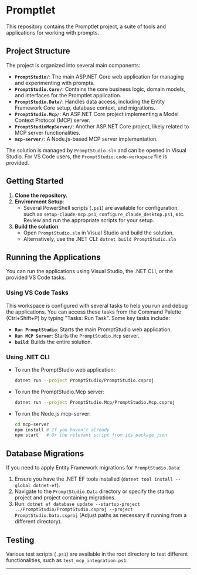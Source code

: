 # Promptlet

This repository contains the Promptlet project, a suite of tools and applications for working with prompts.

## Project Structure

The project is organized into several main components:

*   **`PromptStudio/`**: The main ASP.NET Core web application for managing and experimenting with prompts.
*   **`PromptStudio.Core/`**: Contains the core business logic, domain models, and interfaces for the Promptlet application.
*   **`PromptStudio.Data/`**: Handles data access, including the Entity Framework Core setup, database context, and migrations.
*   **`PromptStudio.Mcp/`**: An ASP.NET Core project implementing a Model Context Protocol (MCP) server.
*   **`PromptStudioMcpServer/`**: Another ASP.NET Core project, likely related to MCP server functionalities.
*   **`mcp-server/`**: A Node.js-based MCP server implementation.

The solution is managed by `PromptStudio.sln` and can be opened in Visual Studio. For VS Code users, the `PromptStudio.code-workspace` file is provided.

## Getting Started

1.  **Clone the repository.**
2.  **Environment Setup**:
    *   Several PowerShell scripts (`.ps1`) are available for configuration, such as `setup-claude-mcp.ps1`, `configure_claude_desktop.ps1`, etc. Review and run the appropriate scripts for your setup.
3.  **Build the solution**:
    *   Open `PromptStudio.sln` in Visual Studio and build the solution.
    *   Alternatively, use the .NET CLI: `dotnet build PromptStudio.sln`

## Running the Applications

You can run the applications using Visual Studio, the .NET CLI, or the provided VS Code tasks.

### Using VS Code Tasks

This workspace is configured with several tasks to help you run and debug the applications. You can access these tasks from the Command Palette (Ctrl+Shift+P) by typing "Tasks: Run Task". Some key tasks include:

*   **`Run PromptStudio`**: Starts the main PromptStudio web application.
*   **`Run MCP Server`**: Starts the `PromptStudio.Mcp` server.
*   **`build`**: Builds the entire solution.

### Using .NET CLI

*   To run the PromptStudio web application:
    ```bash
    dotnet run --project PromptStudio/PromptStudio.csproj
    ```
*   To run the PromptStudio.Mcp server:
    ```bash
    dotnet run --project PromptStudio.Mcp/PromptStudio.Mcp.csproj
    ```
*   To run the Node.js mcp-server:
    ```bash
    cd mcp-server
    npm install # If you haven't already
    npm start   # Or the relevant script from its package.json
    ```

## Database Migrations

If you need to apply Entity Framework migrations for `PromptStudio.Data`:

1.  Ensure you have the .NET EF tools installed (`dotnet tool install --global dotnet-ef`).
2.  Navigate to the `PromptStudio.Data` directory or specify the startup project and project containing migrations.
3.  Run: `dotnet ef database update --startup-project ../PromptStudio/PromptStudio.csproj --project PromptStudio.Data.csproj` (Adjust paths as necessary if running from a different directory).

## Testing

Various test scripts (`.ps1`) are available in the root directory to test different functionalities, such as `test_mcp_integration.ps1`.

---


